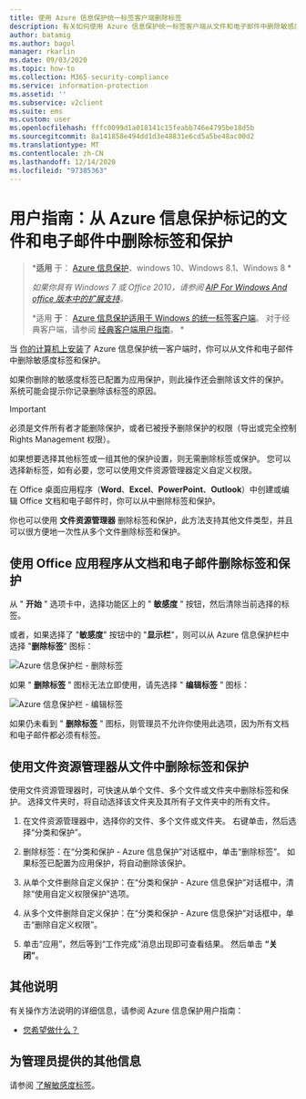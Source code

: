 ```yaml
---
title: 使用 Azure 信息保护统一标签客户端删除标签
description: 有关如何使用 Azure 信息保护统一标签客户端从文件和电子邮件中删除敏感度标签和保护的说明。
author: batamig
ms.author: bagol
manager: rkarlin
ms.date: 09/03/2020
ms.topic: how-to
ms.collection: M365-security-compliance
ms.service: information-protection
ms.assetid: ''
ms.subservice: v2client
ms.suite: ems
ms.custom: user
ms.openlocfilehash: fffc0099d1a018141c15feabb746e4795be18d5b
ms.sourcegitcommit: 8a141858e494dd1d3e48831e6cd5a5be48ac00d2
ms.translationtype: MT
ms.contentlocale: zh-CN
ms.lasthandoff: 12/14/2020
ms.locfileid: "97385363"
---
```

# <a name="user-guide-remove-labels-and-protection-from-files-and-emails-that-have-been-labeled-by-azure-information-protection"></a>用户指南：从 Azure 信息保护标记的文件和电子邮件中删除标签和保护

>***适用** 于： [Azure 信息保护](https://azure.microsoft.com/pricing/details/information-protection)、windows 10、Windows 8.1、Windows 8 *
>
>*如果你具有 Windows 7 或 Office 2010，请参阅 [AIP For Windows And office 版本中的扩展支持](../known-issues.md#aip-for-windows-and-office-versions-in-extended-support)。*
>
>*适用 **于**： [Azure 信息保护适用于 Windows 的统一标签客户端](../faqs.md#whats-the-difference-between-the-azure-information-protection-classic-and-unified-labeling-clients)。 对于经典客户端，请参阅 [经典客户端用户指南](client-remove-label-protection.md)。 *

当 [你的计算机上安装](install-unifiedlabelingclient-app.md)了 Azure 信息保护统一客户端时，你可以从文件和电子邮件中删除敏感度标签和保护。

如果你删除的敏感度标签已配置为应用保护，则此操作还会删除该文件的保护。 系统可能会提示你记录删除该标签的原因。

> [!IMPORTANT]
> 必须是文件所有者才能删除保护，或者已被授予删除保护的权限（导出或完全控制 Rights Management 权限）。

如果想要选择其他标签或一组其他的保护设置，则无需删除标签或保护。 您可以选择新标签，如有必要，您可以使用文件资源管理器定义自定义权限。 

在 Office 桌面应用程序（**Word**、**Excel**、**PowerPoint**、**Outlook**）中创建或编辑 Office 文档和电子邮件时，你可以从中删除标签和保护。 

你也可以使用 **文件资源管理器** 删除标签和保护，此方法支持其他文件类型，并且可以很方便地一次性从多个文件删除标签和保护。

## <a name="using-office-apps-to-remove-labels-and-protection-from-documents-and-emails"></a>使用 Office 应用程序从文档和电子邮件删除标签和保护

从 " **开始** " 选项卡中，选择功能区上的 " **敏感度** " 按钮，然后清除当前选择的标签。

或者，如果选择了 "**敏感度**" 按钮中的 "**显示栏**"，则可以从 Azure 信息保护栏中选择 "**删除标签**" 图标：

![Azure 信息保护栏 - 删除标签](../media/v2delete-label.png)

如果 " **删除标签** " 图标无法立即使用，请先选择 " **编辑标签** " 图标：

![Azure 信息保护栏 - 编辑标签](../media/v2edit-label.png)

如果仍未看到 " **删除标签** " 图标，则管理员不允许你使用此选项，因为所有文档和电子邮件都必须有标签。

## <a name="using-file-explorer-to-remove-labels-and-protection-from-files"></a>使用文件资源管理器从文件中删除标签和保护

使用文件资源管理器时，可快速从单个文件、多个文件或文件夹中删除标签和保护。 选择文件夹时，将自动选择该文件夹及其所有子文件夹中的所有文件。 

1. 在文件资源管理器中，选择你的文件、多个文件或文件夹。 右键单击，然后选择“分类和保护”。

2. 删除标签：在“分类和保护 - Azure 信息保护”对话框中，单击“删除标签”。 如果标签已配置为应用保护，将自动删除该保护。

3. 从单个文件删除自定义保护：在“分类和保护 - Azure 信息保护”对话框中，清除“使用自定义权限保护”选项。 

4. 从多个文件删除自定义保护：在“分类和保护 - Azure 信息保护”对话框中，单击“删除自定义权限”。

5. 单击“应用”，然后等到“工作完成”消息出现即可查看结果。 然后单击 **“关闭”**。


## <a name="other-instructions"></a>其他说明
有关操作方法说明的详细信息，请参阅 Azure 信息保护用户指南：

- [您希望做什么？](clientv2-user-guide.md#what-do-you-want-to-do)

## <a name="additional-information-for-administrators"></a>为管理员提供的其他信息    

请参阅 [了解敏感度标签](/microsoft-365/compliance/sensitivity-labels)。

